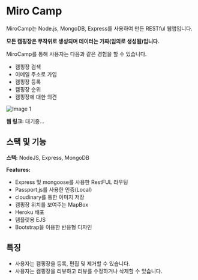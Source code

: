 # Miro Camp

MiroCamp는 Node.js, MongoDB, Express를 사용하여 만든 RESTful 웹앱입니다.

**모든 캠핑장은 무작위로 생성되며 데이터는 가짜(임의로 생성됨)입니다.**

MiroCamp를 통해 사용자는 다음과 같은 경험을 할 수 있습니다.

- 캠핑장 검색
- 이메일 주소로 가입
- 캠핑장 등록
- 캠핑장 순위
- 캠핑장에 대한 의견

![Image 1](https://res.cloudinary.com/dxk1akbrt/image/upload/v1692643596/Miro/k67y8cbr3zxmd3jadvjf.png)

**웹 링크:** 대기중...

## 스택 및 기능

**스택:** NodeJS, Express, MongoDB

**Features:**

- Express 및 mongoose를 사용한 RestFUL 라우팅
- Passport.js를 사용한 인증(Local)
- cloudinary를 통한 이미지 저장
- 캠핑장 위치를 보여주는 MapBox
- Heroku 배포
- 템플릿용 EJS
- Bootstrap을 이용한 반응형 디자인

## 특징

- 사용자는 캠핑장을 등록, 편집 및 제거할 수 있습니다.
- 사용자는 캠핑장을 리뷰하고 리뷰를 수정하거나 삭제할 수 있습니다.

<!-- bcrypt와 bcryptjs 패키지 설치 시 주의할점.

- bcrypt는

  - 브라우저에서는 실행되지 않음.
  - Node를 대상으로 서버에서 사용.
  - C++구현되었으며 속도가 더 빠름

- bcryptjs
- 자바스트립트로 제작됨.
- 클라이언트에서도 사용가능 (서버도 가능)

현재 프로젝트에서는 bcryptjs를 사용~! -->

